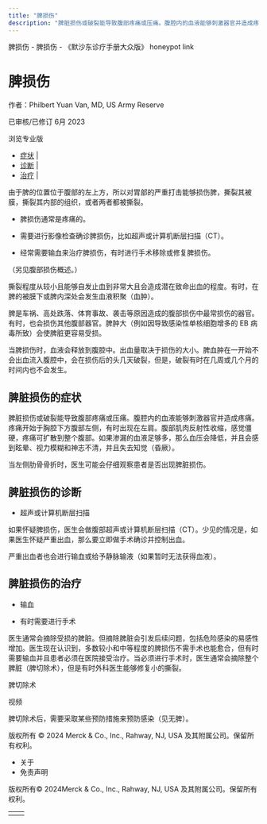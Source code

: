 ```yaml
---
title: "脾损伤"
description: "脾脏损伤或破裂能导致腹部疼痛或压痛。腹腔内的血液能够刺激器官并造成疼痛。疼痛开始于胸腔下方腹部左侧，有时出现在左肩。腹部肌肉反射性收缩，感觉僵硬，疼痛可扩散到整个腹部。如果渗漏的血液足够多，那么血压会降低，并且会感到眩晕、视力模糊和神志不清，并且失去知觉（昏厥）。"
---
```


﻿脾损伤 \- 脾损伤 \- 《默沙东诊疗手册大众版》 honeypot link

# 脾损伤

作者：Philbert Yuan Van, MD, US Army Reserve

已审核/已修订 6月 2023

浏览专业版

- [症状](#症状_v776903_zh) \|
- [诊断](#诊断_v776907_zh) \|
- [治疗](#治疗_v776910_zh) \|

由于脾的位置位于腹部的左上方，所以对胃部的严重打击能够损伤脾，撕裂其被膜，撕裂其内部的组织，或者两者都被撕裂。

- 脾损伤通常是疼痛的。

- 需要进行影像检查确诊脾损伤，比如超声或计算机断层扫描（CT）。

- 经常需要输血来治疗脾损伤，有时进行手术移除或修复脾损伤。


（另见腹部损伤概述。）

撕裂程度从较小且能够自发止血到非常大且会造成潜在致命出血的程度。有时，在脾的被膜下或脾内深处会发生血液积聚（血肿）。

脾是车祸、高处跌落、体育事故、袭击等原因造成的腹部损伤中最常损伤的器官。有时，也会损伤其他腹部器官。脾肿大（例如因导致感染性单核细胞增多的 EB 病毒所致）会使脾脏更容易受损。

当脾损伤时，血液会释放到腹腔中。出血量取决于损伤的大小。脾血肿在一开始不会出血流入腹腔中，会在损伤后的头几天破裂，但是，破裂有时在几周或几个月的时间内也不会发生。

## 脾脏损伤的症状

脾脏损伤或破裂能导致腹部疼痛或压痛。腹腔内的血液能够刺激器官并造成疼痛。疼痛开始于胸腔下方腹部左侧，有时出现在左肩。腹部肌肉反射性收缩，感觉僵硬，疼痛可扩散到整个腹部。如果渗漏的血液足够多，那么血压会降低，并且会感到眩晕、视力模糊和神志不清，并且失去知觉（昏厥）。

当左侧肋骨骨折时，医生可能会仔细观察患者是否出现脾脏损伤。

## 脾脏损伤的诊断

- 超声或计算机断层扫描


如果怀疑脾损伤，医生会做腹部超声或计算机断层扫描（CT）。少见的情况是，如果医生怀疑严重出血，那么要立即做手术确诊并控制出血。

严重出血者也会进行输血或给予静脉输液（如果暂时无法获得血液）。

## 脾脏损伤的治疗

- 输血

- 有时需要进行手术


医生通常会摘除受损的脾脏。但摘除脾脏会引发后续问题，包括危险感染的易感性增加。医生现在认识到，多数较小和中等程度的脾损伤不需手术也能愈合，但有时需要输血并且患者必须在医院接受治疗。当必须进行手术时，医生通常会摘除整个脾脏（脾切除术），但是有时外科医生能够修复小的撕裂。

脾切除术



视频

脾切除术后，需要采取某些预防措施来预防感染（见无脾）。



版权所有 © 2024
Merck & Co., Inc., Rahway, NJ, USA 及其附属公司。保留所有权利。

- 关于
- 免责声明

版权所有© 2024Merck & Co., Inc., Rahway, NJ, USA 及其附属公司。保留所有权利。

|     |     |
| --- | --- |
|  |  |